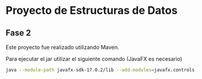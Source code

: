 # Proyecto de Estructuras de Datos
## Fase 2

Este proyecto fue realizado utilizando Maven.

Para ejecutar el jar utilizar el siguiente comando (JavaFX es necesario)
```bash
java --module-path javafx-sdk-17.0.2/lib --add-modules=javafx.controls,javafx.fxml -jar .\Fase2.jar
```
